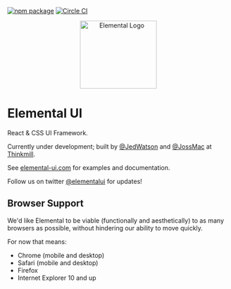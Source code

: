 [![npm package](https://img.shields.io/npm/v/elemental.svg?style=flat)](https://www.npmjs.org/package/elemental)
[![Circle CI](https://img.shields.io/circleci/project/elementalui/elemental.svg)](https://circleci.com/gh/elementalui/elemental)

<p align="center">
	<img src="http://elemental-ui.com/images/elemental-logo-paths.svg" width="174" height="154" alt="Elemental Logo" />
</p>

# Elemental UI

React & CSS UI Framework.

Currently under development; built by [@JedWatson](https://github.com/JedWatson) and [@JossMac](https://github.com/JossMac) at [Thinkmill](http://www.thinkmill.com.au).

See [elemental-ui.com](http://elemental-ui.com) for examples and documentation.

Follow us on twitter [@elementalui](https://twitter.com/elementalui) for updates!

## Browser Support

We'd like Elemental to be viable (functionally and aesthetically) to as many browsers as possible, without hindering our ability to move quickly.

For now that means:

- Chrome (mobile and desktop)
- Safari (mobile and desktop)
- Firefox
- Internet Explorer 10 and up

